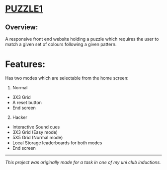 &nbsp;  
# [PUZZLE1](https://hryyhrn.github.io/PUZZLe1/)

## Overview:
A responsive front end website holding a puzzle which requires the user to match a given set of colours following a given pattern. 

# Features:
Has two modes which are selectable from the home screen:
1. Normal
- 3X3 Grid
- A reset button
- End screen
2. Hacker
- Interactive Sound cues
- 3X3 Grid (Easy mode)
- 5X5 Grid (Normal mode)
- Local Storage leaderboards for both modes
- End screen
---
*This project was originally made for a task in one of my uni club inductions.* 

